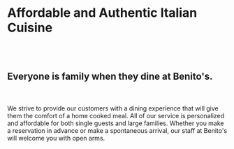 
# Affordable and Authentic Italian Cuisine
<br><br>
## Everyone is family when they dine at Benito's.
<br>

<br>
We strive to provide our customers with a dining experience that will give them the comfort of a home cooked meal. All of our service is personalized and affordable for both single guests and large families. Whether you make a reservation in advance or make a spontaneous arrival, our staff at Benito's will welcome you with open arms.
